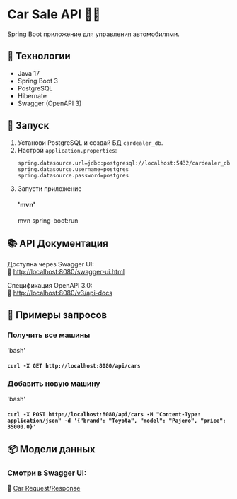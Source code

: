 # Car Sale API 🚗💨

Spring Boot приложение для управления автомобилями.

## 📌 Технологии
- Java 17
- Spring Boot 3
- PostgreSQL
- Hibernate
- Swagger (OpenAPI 3)

## 🚀 Запуск
1. Установи PostgreSQL и создай БД `cardealer_db`.
2. Настрой `application.properties`:
   ```properties
   spring.datasource.url=jdbc:postgresql://localhost:5432/cardealer_db  
   spring.datasource.username=postgres  
   spring.datasource.password=postgres
3. Запусти приложение 
   #### 'mvn'
    mvn spring-boot:run
   
## 📚 API Документация
Доступна через Swagger UI:  
🔗 [http://localhost:8080/swagger-ui.html](http://localhost:8080/swagger-ui.html)

Спецификация OpenAPI 3.0:  
🔗 [http://localhost:8080/v3/api-docs](http://localhost:8080/v3/api-docs)

## 🚀 Примеры запросов
### Получить все машины
'bash'
#### ```curl -X GET http://localhost:8080/api/cars```

### Добавить новую машину
'bash'
   #### ```curl -X POST http://localhost:8080/api/cars -H "Content-Type: application/json" -d '{"brand": "Toyota", "model": "Pajero", "price": 35000.0}'```

## 📦 Модели данных
### Смотри в Swagger UI:
🔗 [Car Request/Response](http://localhost:8080/swagger-ui.html#/car-controller)

